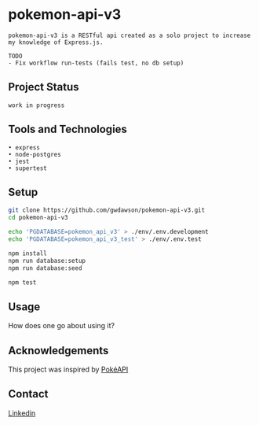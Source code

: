 # pokemon-api-v3

```
pokemon-api-v3 is a RESTful api created as a solo project to increase my knowledge of Express.js.
```

```
TODO
- Fix workflow run-tests (fails test, no db setup)
```

## Project Status

`work in progress`

## Tools and Technologies

```
• express
• node-postgres
• jest
• supertest
```

## Setup

```sh
git clone https://github.com/gwdawson/pokemon-api-v3.git
cd pokemon-api-v3

echo 'PGDATABASE=pokemon_api_v3' > ./env/.env.development
echo 'PGDATABASE=pokemon_api_v3_test' > ./env/.env.test

npm install
npm run database:setup
npm run database:seed

npm test
```

## Usage

How does one go about using it?

## Acknowledgements

This project was inspired by [PokéAPI](https://pokeapi.co/)

## Contact

[Linkedin](https://www.linkedin.com/in/gwdawson/)
